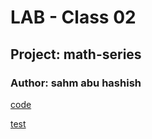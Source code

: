 # LAB - Class 02

## Project: math-series

### Author: sahm abu hashish

[code](./math-series/series/series.py)

[test](./math-series/test/test_series.py)
